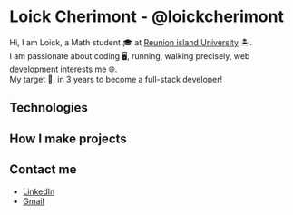 <!-- See how to use image in Markdown -->
# Loick Cherimont - @loickcherimont
Hi, I am Loick, a Math student 🎓 at [Reunion island University](https://www.univ-reunion.fr/) 🏝️.  
I am passionate about coding 🖥️, running, walking precisely, web development interests me 🌐.  
My target 🚩, in 3 years to become a full-stack developer!

## Technologies
<!-- Present techno I use -->
<!-- precisely, my forces in these techno -->
<!--### Languages

### Databases
- MySQL
- InfluxDB
### Framework
- Bootstrap
### Others
- Powershell
- LaTex

| Languages    | Databases  | Frameworks  | Others       |
| ---          | ---        | ---         | ---          |
| - Python     | - MySQL    | - Bootstrap | - Powershell |
| - JavaScript | - InfluxDB | - Gin       | - LaTex      |
| - PHP        |            |             |              |
| - Golang     |            |             |              |
| - HTML5/CSS3 |            |             |              |
-->
## How I make projects
<!-- Motivations, how, why I do them -->

## Contact me
  - [LinkedIn](linkedin.com/in/loïck-chérimont-219429219)
  - [Gmail](loickcherimont@gmail.com)
<!---
loickcherimont/loickcherimont is a ✨ special ✨ repository because its `README.md` (this file) appears on your GitHub profile.
You can click the Preview link to take a look at your changes.
--->
